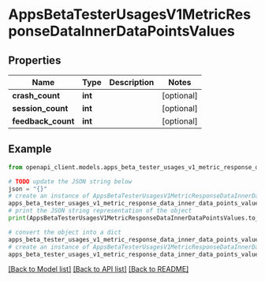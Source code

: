 # AppsBetaTesterUsagesV1MetricResponseDataInnerDataPointsValues


## Properties

Name | Type | Description | Notes
------------ | ------------- | ------------- | -------------
**crash_count** | **int** |  | [optional] 
**session_count** | **int** |  | [optional] 
**feedback_count** | **int** |  | [optional] 

## Example

```python
from openapi_client.models.apps_beta_tester_usages_v1_metric_response_data_inner_data_points_values import AppsBetaTesterUsagesV1MetricResponseDataInnerDataPointsValues

# TODO update the JSON string below
json = "{}"
# create an instance of AppsBetaTesterUsagesV1MetricResponseDataInnerDataPointsValues from a JSON string
apps_beta_tester_usages_v1_metric_response_data_inner_data_points_values_instance = AppsBetaTesterUsagesV1MetricResponseDataInnerDataPointsValues.from_json(json)
# print the JSON string representation of the object
print(AppsBetaTesterUsagesV1MetricResponseDataInnerDataPointsValues.to_json())

# convert the object into a dict
apps_beta_tester_usages_v1_metric_response_data_inner_data_points_values_dict = apps_beta_tester_usages_v1_metric_response_data_inner_data_points_values_instance.to_dict()
# create an instance of AppsBetaTesterUsagesV1MetricResponseDataInnerDataPointsValues from a dict
apps_beta_tester_usages_v1_metric_response_data_inner_data_points_values_from_dict = AppsBetaTesterUsagesV1MetricResponseDataInnerDataPointsValues.from_dict(apps_beta_tester_usages_v1_metric_response_data_inner_data_points_values_dict)
```
[[Back to Model list]](../README.md#documentation-for-models) [[Back to API list]](../README.md#documentation-for-api-endpoints) [[Back to README]](../README.md)


